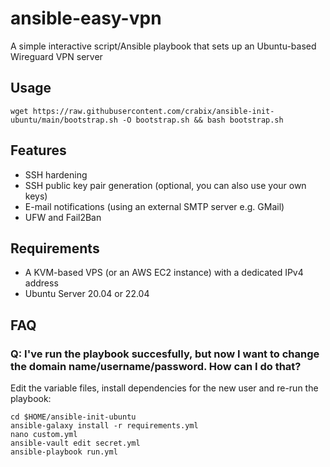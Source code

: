 # ansible-easy-vpn

A simple interactive script/Ansible playbook that sets up an Ubuntu-based Wireguard VPN server

## Usage

```
wget https://raw.githubusercontent.com/crabix/ansible-init-ubuntu/main/bootstrap.sh -O bootstrap.sh && bash bootstrap.sh
```

## Features
* SSH hardening
* SSH public key pair generation (optional, you can also use your own keys)
* E-mail notifications (using an external SMTP server e.g. GMail)
* UFW and Fail2Ban

## Requirements
* A KVM-based VPS (or an AWS EC2 instance) with a dedicated IPv4 address
* Ubuntu Server 20.04 or 22.04

## FAQ
### Q: I've run the playbook succesfully, but now I want to change the domain name/username/password. How can I do that?

Edit the variable files, install dependencies for the new user and re-run the playbook:

```
cd $HOME/ansible-init-ubuntu
ansible-galaxy install -r requirements.yml
nano custom.yml
ansible-vault edit secret.yml
ansible-playbook run.yml
```

